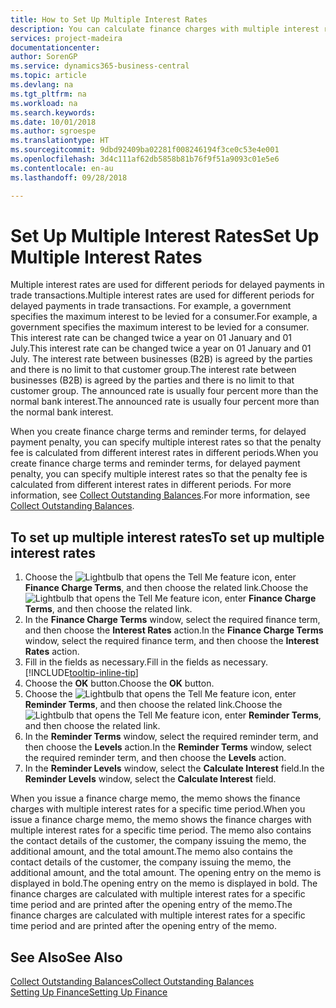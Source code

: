 ```yaml
---
title: How to Set Up Multiple Interest Rates
description: You can calculate finance charges with multiple interest rates for a specific period. The interest calculation is similar for all financial charges, with variation only in the rate of interest for a specific period.
services: project-madeira
documentationcenter: 
author: SorenGP
ms.service: dynamics365-business-central
ms.topic: article
ms.devlang: na
ms.tgt_pltfrm: na
ms.workload: na
ms.search.keywords: 
ms.date: 10/01/2018
ms.author: sgroespe
ms.translationtype: HT
ms.sourcegitcommit: 9dbd92409ba02281f008246194f3ce0c53e4e001
ms.openlocfilehash: 3d4c111af62db5858b81b76f9f51a9093c01e5e6
ms.contentlocale: en-au
ms.lasthandoff: 09/28/2018

---
```

# <a name="set-up-multiple-interest-rates"></a><span data-ttu-id="69b5b-104">Set Up Multiple Interest Rates</span><span class="sxs-lookup"><span data-stu-id="69b5b-104">Set Up Multiple Interest Rates</span></span>
<span data-ttu-id="69b5b-105">Multiple interest rates are used for different periods for delayed payments in trade transactions.</span><span class="sxs-lookup"><span data-stu-id="69b5b-105">Multiple interest rates are used for different periods for delayed payments in trade transactions.</span></span> <span data-ttu-id="69b5b-106">For example, a government specifies the maximum interest to be levied for a consumer.</span><span class="sxs-lookup"><span data-stu-id="69b5b-106">For example, a government specifies the maximum interest to be levied for a consumer.</span></span> <span data-ttu-id="69b5b-107">This interest rate can be changed twice a year on 01 January and 01 July.</span><span class="sxs-lookup"><span data-stu-id="69b5b-107">This interest rate can be changed twice a year on 01 January and 01 July.</span></span> <span data-ttu-id="69b5b-108">The interest rate between businesses (B2B) is agreed by the parties and there is no limit to that customer group.</span><span class="sxs-lookup"><span data-stu-id="69b5b-108">The interest rate between businesses (B2B) is agreed by the parties and there is no limit to that customer group.</span></span> <span data-ttu-id="69b5b-109">The announced rate is usually four percent more than the normal bank interest.</span><span class="sxs-lookup"><span data-stu-id="69b5b-109">The announced rate is usually four percent more than the normal bank interest.</span></span>

<span data-ttu-id="69b5b-110">When you create finance charge terms and reminder terms, for delayed payment penalty, you can specify multiple interest rates so that the penalty fee is calculated from different interest rates in different periods.</span><span class="sxs-lookup"><span data-stu-id="69b5b-110">When you create finance charge terms and reminder terms, for delayed payment penalty, you can specify multiple interest rates so that the penalty fee is calculated from different interest rates in different periods.</span></span> <span data-ttu-id="69b5b-111">For more information, see [Collect Outstanding Balances](receivables-collect-outstanding-balances.md).</span><span class="sxs-lookup"><span data-stu-id="69b5b-111">For more information, see [Collect Outstanding Balances](receivables-collect-outstanding-balances.md).</span></span>

## <a name="to-set-up-multiple-interest-rates"></a><span data-ttu-id="69b5b-112">To set up multiple interest rates</span><span class="sxs-lookup"><span data-stu-id="69b5b-112">To set up multiple interest rates</span></span>  
1.  <span data-ttu-id="69b5b-113">Choose the ![Lightbulb that opens the Tell Me feature](media/ui-search/search_small.png "Tell me what you want to do") icon, enter **Finance Charge Terms**, and then choose the related link.</span><span class="sxs-lookup"><span data-stu-id="69b5b-113">Choose the ![Lightbulb that opens the Tell Me feature](media/ui-search/search_small.png "Tell me what you want to do") icon, enter **Finance Charge Terms**, and then choose the related link.</span></span>  
2.  <span data-ttu-id="69b5b-114">In the **Finance Charge Terms** window, select the required finance term, and then choose the **Interest Rates** action.</span><span class="sxs-lookup"><span data-stu-id="69b5b-114">In the **Finance Charge Terms** window, select the required finance term, and then choose the **Interest Rates** action.</span></span>  
3.  <span data-ttu-id="69b5b-115">Fill in the fields as necessary.</span><span class="sxs-lookup"><span data-stu-id="69b5b-115">Fill in the fields as necessary.</span></span> [!INCLUDE[tooltip-inline-tip](includes/tooltip-inline-tip_md.md)]
4.  <span data-ttu-id="69b5b-116">Choose the **OK** button.</span><span class="sxs-lookup"><span data-stu-id="69b5b-116">Choose the **OK** button.</span></span>  
5.  <span data-ttu-id="69b5b-117">Choose the ![Lightbulb that opens the Tell Me feature](media/ui-search/search_small.png "Tell me what you want to do") icon, enter **Reminder Terms**, and then choose the related link.</span><span class="sxs-lookup"><span data-stu-id="69b5b-117">Choose the ![Lightbulb that opens the Tell Me feature](media/ui-search/search_small.png "Tell me what you want to do") icon, enter **Reminder Terms**, and then choose the related link.</span></span>  
6.  <span data-ttu-id="69b5b-118">In the **Reminder Terms** window, select the required reminder term, and then choose the **Levels** action.</span><span class="sxs-lookup"><span data-stu-id="69b5b-118">In the **Reminder Terms** window, select the required reminder term, and then choose the **Levels** action.</span></span>  
7.  <span data-ttu-id="69b5b-119">In the **Reminder Levels** window, select the **Calculate Interest** field.</span><span class="sxs-lookup"><span data-stu-id="69b5b-119">In the **Reminder Levels** window, select the **Calculate Interest** field.</span></span>  

<span data-ttu-id="69b5b-120">When you issue a finance charge memo, the memo shows the finance charges with multiple interest rates for a specific time period.</span><span class="sxs-lookup"><span data-stu-id="69b5b-120">When you issue a finance charge memo, the memo shows the finance charges with multiple interest rates for a specific time period.</span></span> <span data-ttu-id="69b5b-121">The memo also contains the contact details of the customer, the company issuing the memo, the additional amount, and the total amount.</span><span class="sxs-lookup"><span data-stu-id="69b5b-121">The memo also contains the contact details of the customer, the company issuing the memo, the additional amount, and the total amount.</span></span> <span data-ttu-id="69b5b-122">The opening entry on the memo is displayed in bold.</span><span class="sxs-lookup"><span data-stu-id="69b5b-122">The opening entry on the memo is displayed in bold.</span></span> <span data-ttu-id="69b5b-123">The finance charges are calculated with multiple interest rates for a specific time period and are printed after the opening entry of the memo.</span><span class="sxs-lookup"><span data-stu-id="69b5b-123">The finance charges are calculated with multiple interest rates for a specific time period and are printed after the opening entry of the memo.</span></span>  

## <a name="see-also"></a><span data-ttu-id="69b5b-124">See Also</span><span class="sxs-lookup"><span data-stu-id="69b5b-124">See Also</span></span>  
[<span data-ttu-id="69b5b-125">Collect Outstanding Balances</span><span class="sxs-lookup"><span data-stu-id="69b5b-125">Collect Outstanding Balances</span></span>](receivables-collect-outstanding-balances.md)  
[<span data-ttu-id="69b5b-126">Setting Up Finance</span><span class="sxs-lookup"><span data-stu-id="69b5b-126">Setting Up Finance</span></span>](finance-setup-finance.md)

